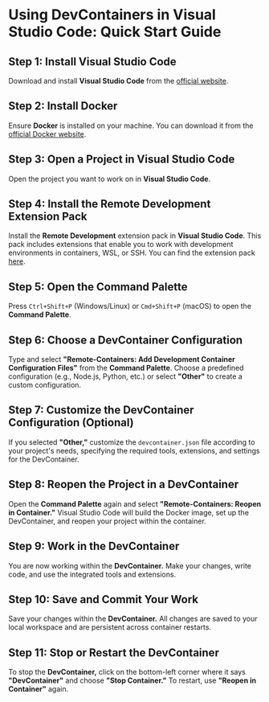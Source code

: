 # Using DevContainers in Visual Studio Code: Quick Start Guide

## Step 1: Install Visual Studio Code

Download and install **Visual Studio Code** from the [official website](https://code.visualstudio.com/).

## Step 2: Install Docker

Ensure **Docker** is installed on your machine. You can download it from the [official Docker website](https://docs.docker.com/get-docker/).

## Step 3: Open a Project in Visual Studio Code

Open the project you want to work on in **Visual Studio Code**.

## Step 4: Install the Remote Development Extension Pack

Install the **Remote Development** extension pack in **Visual Studio Code**. This pack includes extensions that enable you to work with development environments in containers, WSL, or SSH. You can find the extension pack [here](https://marketplace.visualstudio.com/items?itemName=ms-vscode-remote.vscode-remote-extensionpack).

## Step 5: Open the Command Palette

Press `Ctrl+Shift+P` (Windows/Linux) or `Cmd+Shift+P` (macOS) to open the **Command Palette**.

## Step 6: Choose a DevContainer Configuration

Type and select **"Remote-Containers: Add Development Container Configuration Files"** from the **Command Palette**. Choose a predefined configuration (e.g., Node.js, Python, etc.) or select **"Other"** to create a custom configuration.

## Step 7: Customize the DevContainer Configuration (Optional)

If you selected **"Other,"** customize the `devcontainer.json` file according to your project's needs, specifying the required tools, extensions, and settings for the DevContainer.

## Step 8: Reopen the Project in a DevContainer

Open the **Command Palette** again and select **"Remote-Containers: Reopen in Container."** Visual Studio Code will build the Docker image, set up the DevContainer, and reopen your project within the container.

## Step 9: Work in the DevContainer

You are now working within the **DevContainer.** Make your changes, write code, and use the integrated tools and extensions.

## Step 10: Save and Commit Your Work

Save your changes within the **DevContainer.** All changes are saved to your local workspace and are persistent across container restarts.

## Step 11: Stop or Restart the DevContainer

To stop the **DevContainer,** click on the bottom-left corner where it says **"DevContainer"** and choose **"Stop Container."** To restart, use **"Reopen in Container"** again.
